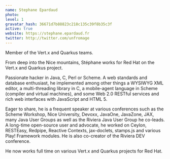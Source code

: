 ```yaml
---
name: Stephane Epardaud
photo:
level: 1
gravatar_hash: 36671d7b88823c218c135c39f8b35c3f
active: true
website: https://stephane.epardaud.fr
twitter: http://twitter.com/unfromage
---
```

Member of the Vert.x and Quarkus teams.

From deep into the Nice mountains, Stéphane works for Red Hat on the Vert.x and Quarkus project.

Passionate hacker in Java, C, Perl or Scheme. A web standards and database enthusiast, he implemented among other things a WYSIWYG XML editor, a multi-threading library in C, a mobile-agent language in Scheme (compiler and virtual machines), and some Web 2.0 RESTful services and rich web interfaces with JavaScript and HTML 5.

Eager to share, he is a frequent speaker at various conferences such as the Scheme Workshop, Nice University, Devoxx, JavaOne, JavaZone, JAX, many Java User Groups as well as the Riviera Java User Group he co-leads. A long-time open-source user and advocate, he worked on Ceylon, RESTEasy, Redpipe, Reactive Contexts, jax-doclets, stamps.js and various Play! Framework modules. He is also co-creator of the Riviera DEV conference.

He now works full time on various Vert.x and Quarkus projects for Red Hat.